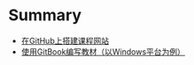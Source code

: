 # Summary

* [在GitHub上搭建课程网站](/content/website/index.md)
* [使用GitBook编写教材（以Windows平台为例）](/content/gitbook/gitbook.md)
